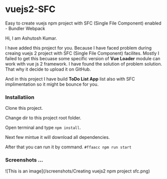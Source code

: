 # vuejs2-SFC
Easy to create vuejs npm project with SFC (Single File Component) enabled - Bundler Webpack

Hi, I am Ashutosh Kumar.
   
I have added this project for you. Because I have faced problem during creaing vuejs 2 project with SFC (Single File Component) facilites. Mostly I failed to get this becuase some specific version of **Vue Loader** module can work with vue js 2 framework. I have found the solution of problem solution. That why it decide to upload it on GitHub.

And in this project I have build **ToDo List App** list also with SFC implimentation so it might be bounce for you.


### Installatiion 

Clone this project.

Change dir to this project root folder.

Open terminal and type ```npm install```.

Next few mintue it will download all dependencies.

After that you can run it by command.
   `#ffaacc npm run start`

### Screenshots ...

![This is an image](/screenshots/Creating vuejs2 npm project sfc.png)
